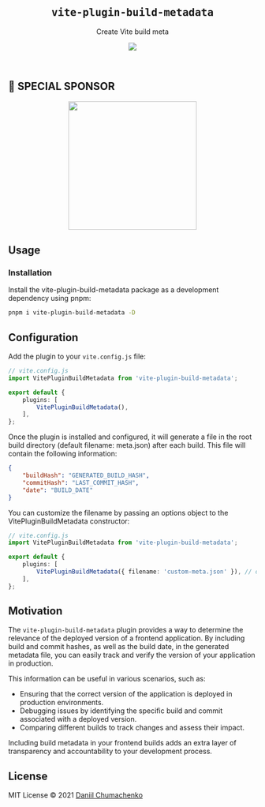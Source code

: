<h2 align='center'><samp>vite-plugin-build-metadata</samp></h2>

<p align='center'>Create Vite build meta</p>

<p align='center'>
<a href='https://www.npmjs.com/package/vite-plugin-build-metadata'>
<img src='https://img.shields.io/npm/v/vite-plugin-build-metadata?color=222&style=flat-square'>
</a>
</p>

<br>

## 💙 SPECIAL SPONSOR

<!--special start-->

<p align="center">
  <a href="https://www.democrance.com" target="_blank">
    <img width="260px" src="https://www.democrance.com/wp-content/uploads/2023/02/democrance-logo.svg">
  </a>
</p>

## Usage

### Installation

Install the vite-plugin-build-metadata package as a development dependency using pnpm:

```bash
pnpm i vite-plugin-build-metadata -D
```

## Configuration

Add the plugin to your `vite.config.js` file:

```ts
// vite.config.js
import VitePluginBuildMetadata from 'vite-plugin-build-metadata';

export default {
    plugins: [
        VitePluginBuildMetadata(),
    ],
};
```

Once the plugin is installed and configured, it will generate a file in the root build directory (default filename: meta.json) after each build. This file will contain the following information:

```json
{
    "buildHash": "GENERATED_BUILD_HASH",
    "commitHash": "LAST_COMMIT_HASH",
    "date": "BUILD_DATE"
}
```

You can customize the filename by passing an options object to the VitePluginBuildMetadata constructor:

```ts
// vite.config.js
import VitePluginBuildMetadata from 'vite-plugin-build-metadata';

export default {
    plugins: [
        VitePluginBuildMetadata({ filename: 'custom-meta.json' }), // or without .json extension
    ],
};
```

## Motivation

The `vite-plugin-build-metadata` plugin provides a way to determine the relevance of the deployed version of a frontend application. By including build and commit hashes, as well as the build date, in the generated metadata file, you can easily track and verify the version of your application in production.

This information can be useful in various scenarios, such as:

- Ensuring that the correct version of the application is deployed in production environments.
- Debugging issues by identifying the specific build and commit associated with a deployed version.
- Comparing different builds to track changes and assess their impact.

Including build metadata in your frontend builds adds an extra layer of transparency and accountability to your development process.

## License

MIT License © 2021 [Daniil Chumachenko](https://github.com/daniil4udo)
